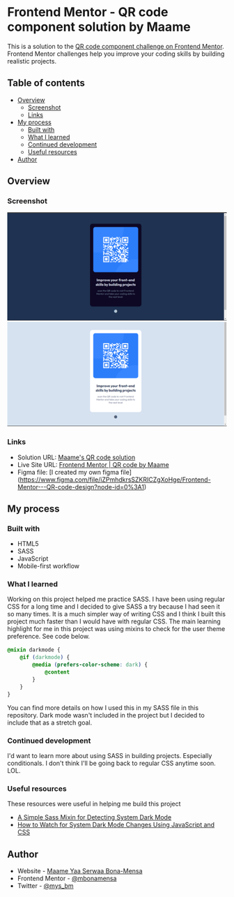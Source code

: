 # Frontend Mentor - QR code component solution by Maame

This is a solution to the [QR code component challenge on Frontend Mentor](https://www.frontendmentor.io/challenges/qr-code-component-iux_sIO_H). Frontend Mentor challenges help you improve your coding skills by building realistic projects. 

## Table of contents

- [Overview](#overview)
  - [Screenshot](#screenshot)
  - [Links](#links)
- [My process](#my-process)
  - [Built with](#built-with)
  - [What I learned](#what-i-learned)
  - [Continued development](#continued-development)
  - [Useful resources](#useful-resources)
- [Author](#author)

## Overview
### Screenshot

![](./img/screenshot-dark.png) ![](./img/screenshot-light.png)


### Links

- Solution URL: [Maame's QR code solution](https://github.com/mbonamensa/fem_qr-code)
- Live Site URL: [Frontend Mentor | QR code by Maame](https://mbonamensa.github.io/fem_qr-code)
- Figma file: [I created my own figma file] (https://www.figma.com/file/iZPmhdkrsSZKRICZgXoHge/Frontend-Mentor---QR-code-design?node-id=0%3A1)

## My process

### Built with

- HTML5
- SASS
- JavaScript
- Mobile-first workflow

### What I learned

Working on this project helped me practice SASS. I have been using regular CSS for a long time and I decided to give SASS a try because I had seen it so many times. It is a much simpler way of writing CSS and I think I built this project much faster than I would have with regular CSS. The main learning highlight for me in this project was using mixins to check for the user theme preference. See code below.

```css
@mixin darkmode {
    @if (darkmode) {
        @media (prefers-color-scheme: dark) {
            @content
        }
    }    
}
```
You can find more details on how I used this in my SASS file in this repository. Dark mode wasn't included in the project but I decided to include that as a stretch goal.

### Continued development

I'd want to learn more about using SASS in building projects. Especially conditionals. I don't think I'll be going back to regular CSS anytime soon. LOL.


### Useful resources

These resources were useful in helping me build this project

- [A Simple Sass Mixin for Detecting System Dark Mode](https://medium.com/@cooperwfloyd/a-simple-sass-mixin-for-detecting-system-dark-mode-bd8157bca72e) 
- [How to Watch for System Dark Mode Changes Using JavaScript and CSS](https://www.section.io/engineering-education/watch-for-system-dark-mode-using-js-css/) 


## Author

- Website - [Maame Yaa Serwaa Bona-Mensa](https://mbonamensa.netlify.app)
- Frontend Mentor - [@mbonamensa](https://www.frontendmentor.io/profile/yourusername)
- Twitter - [@mys_bm](https://www.twitter.com/mys_mb)
